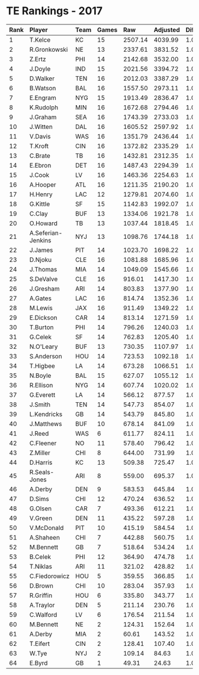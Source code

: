 # TE Rankings - 2017

| Rank | Player             | Team | Games | Raw     | Adjusted | Difficulty | Avg/Game | Typical | Consistency | Trend    |
| :----| :------------------| :----| :-----| :-------| :--------| :----------| :--------| :-------| :-----------| :--------|
| 1    | T.Kelce            | KC   | 15    | 2507.14 | 4039.99  | 1.000      | 269.33   | 297.47  | 8/1/6       | +138.7%  |
| 2    | R.Gronkowski       | NE   | 13    | 2337.61 | 3831.52  | 1.000      | 294.73   | 291.43  | 6/0/7       | +130.4%  |
| 3    | Z.Ertz             | PHI  | 14    | 2142.68 | 3532.00  | 1.000      | 252.29   | 245.73  | 4/2/8       | +109.0%  |
| 4    | J.Doyle            | IND  | 15    | 2021.56 | 3394.72  | 1.000      | 226.31   | 200.57  | 7/1/7       | +146.6%  |
| 5    | D.Walker           | TEN  | 16    | 2012.03 | 3387.29  | 1.000      | 211.71   | 207.60  | 7/0/9       | +80.8%   |
| 6    | B.Watson           | BAL  | 16    | 1557.50 | 2973.11  | 1.000      | 185.82   | 181.90  | 6/2/8       | +164.1%  |
| 7    | E.Engram           | NYG  | 15    | 1913.49 | 2836.47  | 1.000      | 189.10   | 216.51  | 9/1/5       | +197.6%  |
| 8    | K.Rudolph          | MIN  | 16    | 1672.68 | 2794.46  | 1.000      | 174.65   | 186.24  | 8/0/8       | +164.2%  |
| 9    | J.Graham           | SEA  | 16    | 1743.39 | 2733.03  | 1.000      | 170.81   | 195.61  | 9/1/6       | +180.0%  |
| 10   | J.Witten           | DAL  | 16    | 1605.52 | 2597.92  | 1.000      | 162.37   | 149.63  | 8/0/8       | +225.2%  |
| 11   | V.Davis            | WAS  | 16    | 1351.79 | 2436.44  | 1.000      | 152.28   | 156.96  | 7/1/8       | +250.1%  |
| 12   | T.Kroft            | CIN  | 16    | 1372.82 | 2335.29  | 1.000      | 145.96   | 130.39  | 7/1/8       | +380.9%  |
| 13   | C.Brate            | TB   | 16    | 1432.81 | 2312.35  | 1.000      | 144.52   | 139.76  | 7/2/7       | +261.1%  |
| 14   | E.Ebron            | DET  | 16    | 1487.43 | 2294.39  | 1.000      | 143.40   | 143.01  | 9/0/7       | +236.7%  |
| 15   | J.Cook             | LV   | 16    | 1463.36 | 2254.63  | 1.000      | 140.91   | 146.18  | 10/0/6      | +190.7%  |
| 16   | A.Hooper           | ATL  | 16    | 1211.35 | 2190.20  | 1.000      | 136.89   | 143.81  | 10/1/5      | +232.3%  |
| 17   | H.Henry            | LAC  | 12    | 1279.81 | 2074.60  | 1.000      | 172.88   | 176.97  | 5/0/7       | +174.9%  |
| 18   | G.Kittle           | SF   | 15    | 1142.83 | 1992.07  | 1.000      | 132.80   | 115.15  | 8/1/6       | +225.6%  |
| 19   | C.Clay             | BUF  | 13    | 1334.06 | 1921.78  | 1.000      | 147.83   | 135.68  | 6/2/5       | +157.3%  |
| 20   | O.Howard           | TB   | 13    | 1037.44 | 1818.45  | 1.000      | 139.88   | 151.42  | 7/1/5       | +574.4%  |
| 21   | A.Seferian-Jenkins | NYJ  | 13    | 1098.76 | 1744.18  | 1.000      | 134.17   | 126.67  | 6/0/7       | +167.3%  |
| 22   | J.James            | PIT  | 14    | 1023.70 | 1698.22  | 1.000      | 121.30   | 88.43   | 6/0/8       | +292.6%  |
| 23   | D.Njoku            | CLE  | 16    | 1081.88 | 1685.96  | 1.000      | 105.37   | 101.29  | 8/1/7       | +275.8%  |
| 24   | J.Thomas           | MIA  | 14    | 1049.09 | 1545.66  | 1.000      | 110.40   | 100.25  | 7/1/6       | +139.2%  |
| 25   | S.DeValve          | CLE  | 16    | 916.01  | 1417.30  | 1.000      | 88.58    | 94.56   | 8/3/5       | +139.4%  |
| 26   | J.Gresham          | ARI  | 14    | 803.83  | 1377.90  | 1.000      | 98.42    | 77.97   | 7/2/5       | +197.6%  |
| 27   | A.Gates            | LAC  | 16    | 814.74  | 1352.36  | 1.000      | 84.52    | 75.83   | 8/0/8       | +311.1%  |
| 28   | M.Lewis            | JAX  | 16    | 911.49  | 1349.22  | 1.000      | 84.33    | 71.69   | 10/0/6      | +472.5%  |
| 29   | E.Dickson          | CAR  | 14    | 813.14  | 1271.59  | 1.000      | 90.83    | 69.07   | 6/0/8       | +328.5%  |
| 30   | T.Burton           | PHI  | 14    | 796.26  | 1240.03  | 1.000      | 88.57    | 79.42   | 9/0/5       | +751.4%  |
| 31   | G.Celek            | SF   | 14    | 762.83  | 1205.40  | 1.000      | 86.10    | 75.24   | 9/0/5       | +372.0%  |
| 32   | N.O'Leary          | BUF  | 13    | 730.35  | 1107.97  | 1.000      | 85.23    | 70.96   | 6/0/7       | +241.0%  |
| 33   | S.Anderson         | HOU  | 14    | 723.53  | 1092.18  | 1.000      | 78.01    | 61.48   | 8/0/6       | +273.5%  |
| 34   | T.Higbee           | LA   | 14    | 673.28  | 1066.51  | 1.000      | 76.18    | 62.89   | 9/0/5       | +265.7%  |
| 35   | N.Boyle            | BAL  | 15    | 627.07  | 1055.12  | 1.000      | 70.34    | 59.08   | 7/0/8       | +170.4%  |
| 36   | R.Ellison          | NYG  | 14    | 607.74  | 1020.02  | 1.000      | 72.86    | 69.81   | 10/0/4      | +530.0%  |
| 37   | G.Everett          | LA   | 14    | 566.12  | 877.57   | 1.000      | 62.68    | 60.13   | 9/0/5       | +397.4%  |
| 38   | J.Smith            | TEN  | 14    | 547.73  | 854.07   | 1.000      | 61.00    | 48.83   | 7/1/6       | +989.7%  |
| 39   | L.Kendricks        | GB   | 14    | 543.79  | 845.80   | 1.000      | 60.41    | 42.95   | 8/0/6       | +518.5%  |
| 40   | J.Matthews         | BUF  | 10    | 678.14  | 841.09   | 1.000      | 84.11    | 80.33   | 5/0/5       | INACTIVE |
| 41   | J.Reed             | WAS  | 6     | 611.77  | 824.11   | 1.000      | 137.35   | 152.36  | 4/0/2       | INACTIVE |
| 42   | C.Fleener          | NO   | 11    | 578.40  | 796.42   | 1.000      | 72.40    | 54.93   | 4/0/7       | INACTIVE |
| 43   | Z.Miller           | CHI  | 8     | 644.00  | 731.99   | 1.000      | 91.50    | 111.46  | 5/0/3       | INACTIVE |
| 44   | D.Harris           | KC   | 13    | 509.38  | 725.47   | 1.000      | 55.81    | 43.24   | 6/0/7       | +617.0%  |
| 45   | R.Seals-Jones      | ARI  | 8     | 559.00  | 695.37   | 1.000      | 86.92    | 107.22  | 6/0/2       | +950.0%  |
| 46   | A.Derby            | DEN  | 9     | 583.53  | 645.84   | 1.000      | 71.76    | 64.66   | 7/0/4       | +466.9%  |
| 47   | D.Sims             | CHI  | 12    | 470.24  | 636.52   | 1.000      | 53.04    | 49.00   | 6/2/4       | +570.1%  |
| 48   | G.Olsen            | CAR  | 7     | 493.36  | 612.21   | 1.000      | 87.46    | 61.05   | 4/0/3       | +389.4%  |
| 49   | V.Green            | DEN  | 11    | 435.22  | 597.28   | 1.000      | 54.30    | 57.41   | 6/1/4       | +197.8%  |
| 50   | V.McDonald         | PIT  | 10    | 415.19  | 584.54   | 1.000      | 58.45    | 58.36   | 6/0/4       | +1020.9% |
| 51   | A.Shaheen          | CHI  | 7     | 442.88  | 560.75   | 1.000      | 80.11    | 87.38   | 4/0/3       | INACTIVE |
| 52   | M.Bennett          | GB   | 7     | 518.64  | 534.24   | 1.000      | 76.32    | 78.40   | 4/2/3       | INACTIVE |
| 53   | B.Celek            | PHI  | 12    | 364.90  | 474.78   | 1.000      | 39.57    | 41.44   | 8/0/4       | +435.6%  |
| 54   | T.Niklas           | ARI  | 11    | 321.02  | 428.82   | 1.000      | 38.98    | 39.92   | 7/0/4       | +572.6%  |
| 55   | C.Fiedorowicz      | HOU  | 5     | 359.55  | 366.85   | 1.000      | 73.37    | 78.73   | 3/0/2       | INACTIVE |
| 56   | D.Brown            | CHI  | 10    | 283.04  | 357.93   | 1.000      | 35.79    | 31.77   | 4/0/6       | +349.7%  |
| 57   | R.Griffin          | HOU  | 6     | 335.80  | 343.77   | 1.000      | 57.29    | 60.81   | 4/0/2       | INACTIVE |
| 58   | A.Traylor          | DEN  | 5     | 211.14  | 230.76   | 1.000      | 46.15    | 40.76   | 3/0/2       | N/A      |
| 59   | C.Walford          | LV   | 6     | 176.54  | 211.54   | 1.000      | 35.26    | 25.31   | 3/1/2       | INACTIVE |
| 60   | M.Bennett          | NE   | 2     | 124.31  | 152.64   | 1.000      | 76.32    | 78.40   | 4/2/3       | INACTIVE |
| 61   | A.Derby            | MIA  | 2     | 60.61   | 143.52   | 1.000      | 71.76    | 64.66   | 7/0/4       | +466.9%  |
| 62   | T.Eifert           | CIN  | 2     | 128.41  | 107.40   | 1.000      | 53.70    | 53.70   | 1/0/1       | INACTIVE |
| 63   | W.Tye              | NYJ  | 2     | 109.14  | 84.63    | 1.000      | 42.31    | 42.31   | 1/0/1       | INACTIVE |
| 64   | E.Byrd             | GB   | 1     | 49.31   | 24.63    | 1.000      | 24.63    | 24.63   | 0/1/0       | N/A      |

